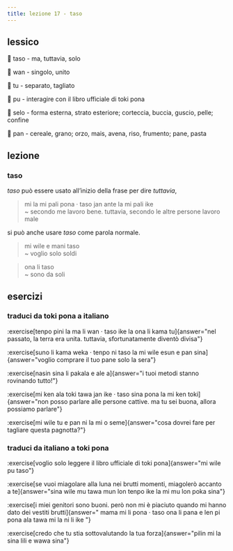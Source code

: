 ```yaml
---
title: lezione 17 - taso 
---
```

## lessico
󱥨 taso - ma, tuttavia, solo

󱥳 wan - singolo, unito

󱥮 tu - separato, tagliato

󱥕 pu - interagire con il libro ufficiale di toki pona

󱥘 selo - forma esterna, strato esteriore; corteccia, buccia, guscio, pelle; confine

󱥋 pan - cereale, grano; orzo, mais, avena, riso, frumento; pane, pasta

## lezione
### taso
*taso* può essere usato all’inizio della frase per dire *tuttavia*,

> mi la mi pali pona · taso jan ante la mi pali ike \
> ~ secondo me lavoro bene. tuttavia, secondo le altre persone lavoro male

si può anche usare *taso* come parola normale.

> mi wile e mani taso \
> ~ voglio solo soldi

> ona li taso \
> ~ sono da soli

## esercizi
### traduci da toki pona a italiano
:exercise[tenpo pini la ma li wan · taso ike la ona li kama tu]{answer="nel passato, la terra era unita. tuttavia, sfortunatamente diventò divisa"}

:exercise[suno li kama weka · tenpo ni taso la mi wile esun e pan sina]{answer="voglio comprare il tuo pane solo la sera"}

:exercise[nasin sina li pakala e ale a]{answer="i tuoi metodi stanno rovinando tutto!"}

:exercise[mi ken ala toki tawa jan ike · taso sina pona la mi ken toki]{answer="non posso parlare alle persone cattive. ma tu sei buona, allora possiamo parlare"}

:exercise[mi wile tu e pan ni la mi o seme]{answer="cosa dovrei fare per tagliare questa pagnotta?"}

### traduci da italiano a toki pona
:exercise[voglio solo leggere il libro ufficiale di toki pona]{answer="mi wile pu taso"}

:exercise[se vuoi miagolare alla luna nei brutti momenti, miagolerò accanto a te]{answer="sina wile mu tawa mun lon tenpo ike la mi mu lon poka sina"}

:exercise[i miei genitori sono buoni. però non mi è piaciuto quando mi hanno dato dei vestiti brutti]{answer=" mama mi li pona · taso ona li pana e len pi pona ala tawa mi la ni li ike "}

:exercise[credo che tu stia sottovalutando la tua forza]{answer="pilin mi la sina lili e wawa sina"}